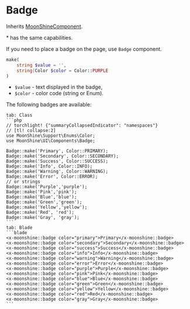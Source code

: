 # Badge

Inherits [MoonShineComponent](/docs/{{version}}/components/index).

\* has the same capabilities.

If you need to place a badge on the page, use `Badge` component.

```php
make(
    string $value = '',
    string|Color $color = Color::PURPLE
)
```

- `$value` - text displayed in the badge,
- `$color` - color code (string or Enum).

The following badges are available:

~~~tabs
tab: Class
```php
// torchlight! {"summaryCollapsedIndicator": "namespaces"}
// [tl! collapse:2]
use MoonShine\Support\Enums\Color;
use MoonShine\UI\Components\Badge;

Badge::make('Primary', Color::PRIMARY);
Badge::make('Secondary', Color::SECONDARY);
Badge::make('Success', Color::SUCCESS);
Badge::make('Info', Color::INFO);
Badge::make('Warning', Color::WARNING);
Badge::make('Error', Color::ERROR);
// or strings
Badge::make('Purple','purple');
Badge::make('Pink','pink');
Badge::make('Blue','blue');
Badge::make('Green','green');
Badge::make('Yellow','yellow');
Badge::make('Red', 'red');
Badge::make('Gray', 'gray');
```
tab: Blade
```blade
<x-moonshine::badge color="primary">Primary</x-moonshine::badge>
<x-moonshine::badge color="secondary">Secondary</x-moonshine::badge>
<x-moonshine::badge color="success">Success</x-moonshine::badge>
<x-moonshine::badge color="info">Info</x-moonshine::badge>
<x-moonshine::badge color="warning">Warning</x-moonshine::badge>
<x-moonshine::badge color="error">Error</x-moonshine::badge>
<x-moonshine::badge color="purple">Purple</x-moonshine::badge>
<x-moonshine::badge color="pink">Pink</x-moonshine::badge>
<x-moonshine::badge color="blue">Blue</x-moonshine::badge>
<x-moonshine::badge color="green">Green</x-moonshine::badge>
<x-moonshine::badge color="yellow">Yellow</x-moonshine::badge>
<x-moonshine::badge color="red">Red</x-moonshine::badge>
<x-moonshine::badge color="gray">Gray</x-moonshine::badge>
```
~~~
